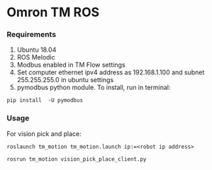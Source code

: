# Omron TM ROS
### Requirements
1. Ubuntu 18.04
2. ROS Melodic
3. Modbus enabled in TM Flow settings 
4. Set computer ethernet ipv4 address as 192.168.1.100 and subnet 255.255.255.0 in ubuntu settings
5. pymodbus python module. To install, run in terminal:
```
pip install  -U pymodbus
```
### Usage
For vision pick and place:
```
roslaunch tm_motion tm_motion.launch ip:=<robot ip address>
```
```
rosrun tm_motion vision_pick_place_client.py
```
